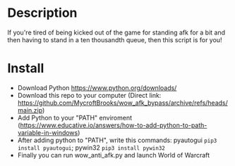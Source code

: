 # Description
If you're tired of being kicked out of the game for standing afk for a bit and then having to stand in a ten thousandth queue, then this script is for you!
# Install
- Download Python https://www.python.org/downloads/
- Download this repo to your computer (Direct link: https://github.com/MycroftBrooks/wow_afk_bypass/archive/refs/heads/main.zip)
- Add Python to your "PATH" enviroment (https://www.educative.io/answers/how-to-add-python-to-path-variable-in-windows)
- After adding python to "PATH", write this commands: pyautogui `pip3 install pyautogui`; pywin32 `pip3 install pywin32`
- Finally you can run wow_anti_afk.py and launch World of Warcraft
